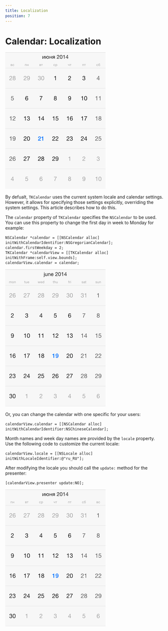 ```yaml
---
title: Localization
position: 7
---
```


# Calendar: Localization

<img src="../images/calendar-localization001.png"/>

By defualt, <code>TKCalendar</code> uses the current system locale and calendar settings. However, it allows for specifying those settings explicitly, overriding the system settings. This article describes how to do this.

The <code>calendar</code> property of <code>TKCalendar</code> specifies the <code>NSCalendar</code> to be used. You can use this property to change the first day in week to Monday for example:

    NSCalendar *calendar = [[NSCalendar alloc] initWithCalendarIdentifier:NSGregorianCalendar];
    calendar.firstWeekday = 2;
    TKCalendar *calendarView = [[TKCalendar alloc] initWithFrame:self.view.bounds];
    calendarView.calendar = calendar;

<img src="../images/calendar-localization002.png"/>

Or, you can change the calendar with one specific for your users:

	calendarView.calendar = [[NSCalendar alloc] initWithCalendarIdentifier:NSChineseCalendar];

Month names and week day names are provided by the <code>locale</code> property. Use the following code to customize the current locale:

	calendarView.locale = [[NSLocale alloc] initWithLocaleIdentifier:@"ru_RU"];

After modifying the locale you should call the <code>update:</code> method for the presenter:

	[calendarView.presenter update:NO];

<img src="../images/calendar-localization003.png"/>


